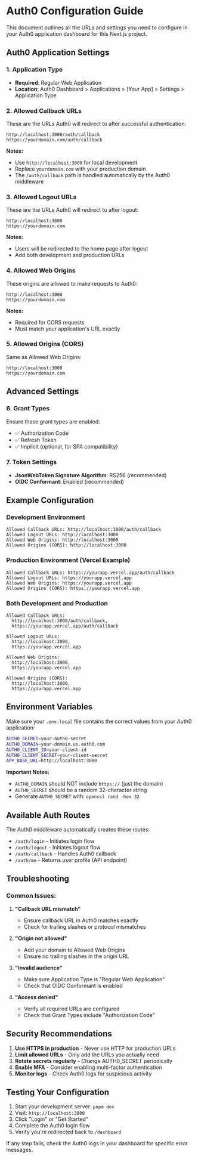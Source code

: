 # Auth0 Configuration Guide

This document outlines all the URLs and settings you need to configure in your Auth0 application dashboard for this Next.js project.

## Auth0 Application Settings

### 1. Application Type
- **Required**: Regular Web Application
- **Location**: Auth0 Dashboard > Applications > [Your App] > Settings > Application Type

### 2. Allowed Callback URLs
These are the URLs Auth0 will redirect to after successful authentication:

```
http://localhost:3000/auth/callback
https://yourdomain.com/auth/callback
```

**Notes:**
- Use `http://localhost:3000` for local development
- Replace `yourdomain.com` with your production domain
- The `/auth/callback` path is handled automatically by the Auth0 middleware

### 3. Allowed Logout URLs
These are the URLs Auth0 will redirect to after logout:

```
http://localhost:3000
https://yourdomain.com
```

**Notes:**
- Users will be redirected to the home page after logout
- Add both development and production URLs

### 4. Allowed Web Origins
These origins are allowed to make requests to Auth0:

```
http://localhost:3000
https://yourdomain.com
```

**Notes:**
- Required for CORS requests
- Must match your application's URL exactly

### 5. Allowed Origins (CORS)
Same as Allowed Web Origins:

```
http://localhost:3000
https://yourdomain.com
```

## Advanced Settings

### 6. Grant Types
Ensure these grant types are enabled:
- ✅ Authorization Code
- ✅ Refresh Token
- ✅ Implicit (optional, for SPA compatibility)

### 7. Token Settings
- **JsonWebToken Signature Algorithm**: RS256 (recommended)
- **OIDC Conformant**: Enabled (recommended)

## Example Configuration

### Development Environment
```
Allowed Callback URLs: http://localhost:3000/auth/callback
Allowed Logout URLs: http://localhost:3000
Allowed Web Origins: http://localhost:3000
Allowed Origins (CORS): http://localhost:3000
```

### Production Environment (Vercel Example)
```
Allowed Callback URLs: https://yourapp.vercel.app/auth/callback
Allowed Logout URLs: https://yourapp.vercel.app
Allowed Web Origins: https://yourapp.vercel.app
Allowed Origins (CORS): https://yourapp.vercel.app
```

### Both Development and Production
```
Allowed Callback URLs: 
  http://localhost:3000/auth/callback,
  https://yourapp.vercel.app/auth/callback

Allowed Logout URLs:
  http://localhost:3000,
  https://yourapp.vercel.app

Allowed Web Origins:
  http://localhost:3000,
  https://yourapp.vercel.app

Allowed Origins (CORS):
  http://localhost:3000,
  https://yourapp.vercel.app
```

## Environment Variables

Make sure your `.env.local` file contains the correct values from your Auth0 application:

```bash
AUTH0_SECRET=your-auth0-secret
AUTH0_DOMAIN=your-domain.us.auth0.com
AUTH0_CLIENT_ID=your-client-id
AUTH0_CLIENT_SECRET=your-client-secret
APP_BASE_URL=http://localhost:3000
```

**Important Notes:**
- `AUTH0_DOMAIN` should NOT include `https://` (just the domain)
- `AUTH0_SECRET` should be a random 32-character string
- Generate `AUTH0_SECRET` with: `openssl rand -hex 32`

## Available Auth Routes

The Auth0 middleware automatically creates these routes:

- `/auth/login` - Initiates login flow
- `/auth/logout` - Initiates logout flow  
- `/auth/callback` - Handles Auth0 callback
- `/auth/me` - Returns user profile (API endpoint)

## Troubleshooting

### Common Issues:

1. **"Callback URL mismatch"**
   - Ensure callback URL in Auth0 matches exactly
   - Check for trailing slashes or protocol mismatches

2. **"Origin not allowed"**
   - Add your domain to Allowed Web Origins
   - Ensure no trailing slashes in the origin URL

3. **"Invalid audience"**
   - Make sure Application Type is "Regular Web Application"
   - Check that OIDC Conformant is enabled

4. **"Access denied"**
   - Verify all required URLs are configured
   - Check that Grant Types include "Authorization Code"

## Security Recommendations

1. **Use HTTPS in production** - Never use HTTP for production URLs
2. **Limit allowed URLs** - Only add the URLs you actually need
3. **Rotate secrets regularly** - Change AUTH0_SECRET periodically
4. **Enable MFA** - Consider enabling multi-factor authentication
5. **Monitor logs** - Check Auth0 logs for suspicious activity

## Testing Your Configuration

1. Start your development server: `pnpm dev`
2. Visit: `http://localhost:3000`
3. Click "Login" or "Get Started"
4. Complete the Auth0 login flow
5. Verify you're redirected back to `/dashboard`

If any step fails, check the Auth0 logs in your dashboard for specific error messages.